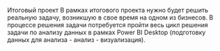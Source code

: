 Итоговый проект
В рамках итогового проекта нужно будет решить реальную задачу, возникшую в свое время на одном из бизнесов. 
В процессе решения задачи потребуется пройти весь цикл решения задачи по анализу данных в рамках Power BI Desktop (подготовку данных для анализа - анализ - визуализация).

